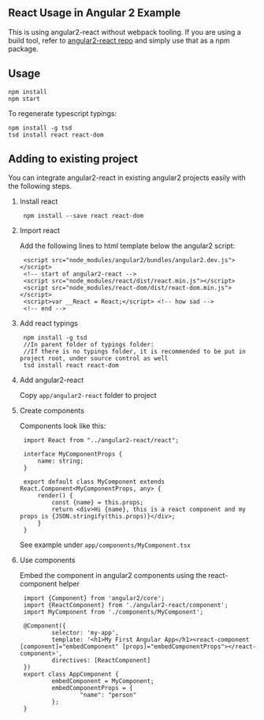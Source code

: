## React Usage in Angular 2 Example

This is using angular2-react without webpack tooling. If you are using a build tool, refer to [angular2-react repo](https://github.com/LookLikeAPro/Angular2-React) and simply use that as a npm package.

## Usage

	npm install
	npm start

To regenerate typescript typings:

	npm install -g tsd
	tsd install react react-dom

## Adding to existing project

You can integrate angular2-react in existing angular2 projects easily with the following steps.

1. Install react
	
		npm install --save react react-dom

2. Import react

	Add the following lines to html template below the angular2 script:

		<script src="node_modules/angular2/bundles/angular2.dev.js"></script>
		<!-- start of angular2-react -->
		<script src="node_modules/react/dist/react.min.js"></script>
		<script src="node_modules/react-dom/dist/react-dom.min.js"></script>
		<script>var __React = React;</script> <!-- how sad -->
		<!-- end -->

3. Add react typings
	
		npm install -g tsd
		//In parent folder of typings folder:
		//If there is no typings folder, it is recommended to be put in project root, under source control as well
		tsd install react react-dom

4. Add angular2-react

	Copy `app/angular2-react` folder to project

5. Create components

	Components look like this:

		import React from "../angular2-react/react";

		interface MyComponentProps {
			name: string;
		}

		export default class MyComponent extends React.Component<MyComponentProps, any> {
			render() {
				const {name} = this.props;
				return <div>Hi {name}, this is a react component and my props is {JSON.stringify(this.props)}</div>;
			}
		}

	See example under `app/components/MyComponent.tsx`

6. Use components

	Embed the component in angular2 components using the react-component helper

		import {Component} from 'angular2/core';
		import {ReactComponent} from './angular2-react/component';
		import MyComponent from './components/MyComponent';

		@Component({
				selector: 'my-app',
				template: '<h1>My First Angular App</h1><react-component [component]="embedComponent" [props]="embedComponentProps"></react-component>',
				directives: [ReactComponent]
		})
		export class AppComponent {
				embedComponent = MyComponent;
				embedComponentProps = {
						"name": "person"
				};
		}


